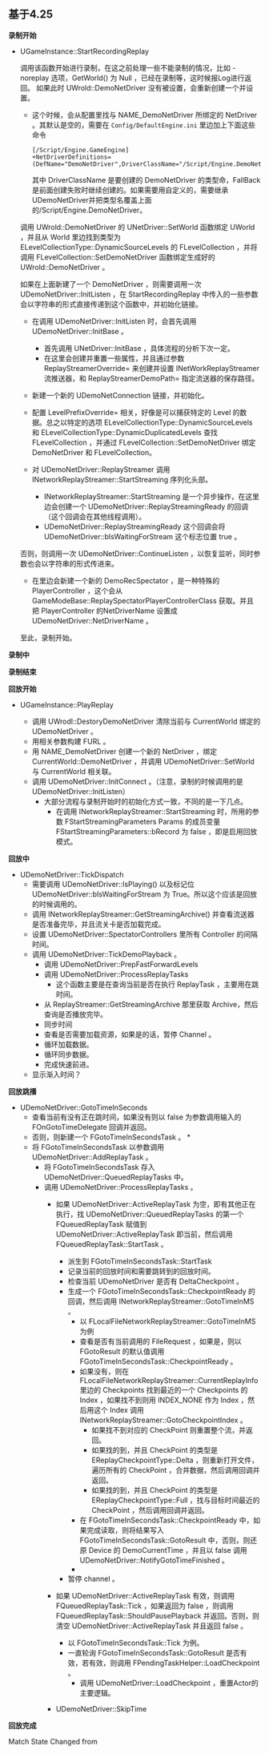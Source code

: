 基于4.25
---

**录制开始**


* UGameInstance::StartRecordingReplay

    调用该函数开始进行录制，在这之前处理一些不能录制的情况，比如 -noreplay 选项，GetWorld() 为 Null ，已经在录制等，这时候报Log进行返回。
    如果此时 UWrold::DemoNetDriver 没有被设置，会重新创建一个并设置。
       
    * 这个时候，会从配置里找与 NAME_DemoNetDriver 所绑定的 NetDriver 。其默认是空的，需要在 `Config/DefaultEngine.ini` 里边加上下面这些命令
    
        ```
        [/Script/Engine.GameEngine] 
        +NetDriverDefinitions=(DefName="DemoNetDriver",DriverClassName="/Script/Engine.DemoNetDriver",DriverClassNameFallback="/Script/Engine.DemoNetDriver")
        ```

        其中 DriverClassName 是要创建的 DemoNetDriver 的类型命，FallBack 是前面创建失败时继续创建的。如果需要用自定义的，需要继承UDemoNetDriver并把类型名覆盖上面的/Script/Engine.DemoNetDriver。

    调用 UWrold::DemoNetDriver 的 UNetDriver::SetWorld 函数绑定 UWorld ，并且从 World 里边找到类型为 ELevelCollectionType::DynamicSourceLevels 的 FLevelCollection ，并将调用 FLevelCollection::SetDemoNetDriver 函数绑定生成好的 UWrold::DemoNetDriver 。

    如果在上面新建了一个 DemoNetDriver ，则需要调用一次 UDemoNetDriver::InitListen ，在 StartRecordingReplay 中传入的一些参数会以字符串的形式直接传递到这个函数中，并初始化链接。

    * 在调用 UDemoNetDriver::InitListen 时，会首先调用 UDemoNetDriver::InitBase 。
      
      * 首先调用 UNetDriver::InitBase ，具体流程的分析下次一定。
      * 在这里会创建并重置一些属性，并且通过参数 ReplayStreamerOverride= 来创建并设置 INetWorkReplayStreamer 流推送器，和 ReplayStreamerDemoPath= 指定流送器的保存路径。

    * 新建一个新的 UDemoNetConnection 链接，并初始化。
    * 配置 LevelPrefixOverride= 相关，好像是可以捕获特定的 Level 的数据。总之以特定的选项 ELevelCollectionType::DynamicSourceLevels 和 ELevelCollectionType::DynamicDuplicatedLevels 查找 FLevelCollection ，并通过 FLevelCollection::SetDemoNetDriver 绑定 DemoNetDriver 和 FLevelCollection。
    * 对 UDemoNetDriver::ReplayStreamer 调用 INetworkReplayStreamer::StartStreaming 序列化头部。
      * INetworkReplayStreamer::StartStreaming 是一个异步操作，在这里边会创建一个 UDemoNetDriver::ReplayStreamingReady 的回调（这个回调会在其他线程调用）。
      * UDemoNetDriver::ReplayStreamingReady 这个回调会将 UDemoNetDriver::bIsWaitingForStream 这个标志位置 true 。

    否则，则调用一次 UDemoNetDriver::ContinueListen ，以恢复监听，同时参数也会以字符串的形式传进来。

    * 在里边会新建一个新的 DemoRecSpectator ，是一种特殊的 PlayerController ，这个会从 GameModeBase::ReplaySpectatorPlayerControllerClass 获取。并且把 PlayerController 的NetDriverName 设置成 UDemoNetDriver::NetDriverName 。
    
    至此，录制开始。

**录制中**

  

**录制结束**

**回放开始**

* UGameInstance::PlayReplay

  * 调用 UWrodl::DestoryDemoNetDriver 清除当前与 CurrentWorld 绑定的 UDemoNetDriver 。
  * 用相关参数构建 FURL 。
  * 用 NAME_DemoNetDriver 创建一个新的 NetDriver ，绑定 CurrentWorld::DemoNetDriver ，并调用 UDemoNetDriver::SetWorld 与 CurrentWorld 相关联。
  * 调用 UDemoNetDriver::InitConnect 。（注意，录制的时候调用的是 UDemoNetDriver::InitListen）
    * 大部分流程与录制开始时的初始化方式一致，不同的是一下几点。
      * 在调用 INetworkReplayStreamer::StartStreaming 时，所用的参数 FStartStreamingParameters Params 的成员变量 FStartStreamingParameters::bRecord 为 false ，即是启用回放模式。

**回放中**

* UDemoNetDriver::TickDispatch 
  * 需要调用 UDemoNetDriver::IsPlaying() 以及标记位 UDemoNetDriver::bIsWaitingForStream 为 True。所以这个应该是回放的时候调用的。
  * 调用 INetworkReplayStreamer::GetStreamingArchive() 并查看流送器是否准备完毕，并且流关卡是否加载完成。
  * 设置 UDemoNetDriver::SpectatorControllers 里所有 Controller 的间隔时间。
  * 调用 UDemoNetDriver::TickDemoPlayback 。
    * 调用 UDemoNetDriver::PrepFastForwardLevels 
    * 调用 UDemoNetDriver::ProcessReplayTasks 
      * 这个函数主要是在查询当前是否在执行 ReplayTask ，主要用在跳时间。
    * 从 ReplayStreamer::GetStreamingArchive 那里获取 Archive，然后查询是否播放完毕。
    * 同步时间
    * 查看是否需要加载资源，如果是的话，暂停 Channel 。
    * 循环加载数据。
    * 循环同步数据。
    * 完成快速前进。
  * 显示渐入时间？

**回放跳播**

* UDemoNetDriver::GotoTimeInSeconds
  * 查看当前有没有正在跳时间，如果没有则以 false 为参数调用输入的 FOnGotoTimeDelegate 回调并返回。
  * 否则，则新建一个 FGotoTimeInSecondsTask 。
    * 
  * 将 FGotoTimeInSecondsTask 以参数调用 UDemoNetDriver::AddReplayTask 。
    * 将 FGotoTimeInSecondsTask 存入 UDemoNetDriver::QueuedReplayTasks 中。
    * 调用 UDemoNetDriver::ProcessReplayTasks 。
      * 如果 UDemoNetDriver::ActiveReplayTask 为空，即有其他正在执行，找 UDemoNetDriver::QueuedReplayTasks 的第一个 FQueuedReplayTask 赋值到 UDemoNetDriver::ActiveReplayTask 即当前，然后调用 FQueuedReplayTask::StartTask 。
        * 派生到 FGotoTimeInSecondsTask::StartTask 
        * 记录当前的回放时间和需要跳转到的回放时间。
        * 检查当前 UDemoNetDriver 是否有 DeltaCheckpoint 。
        * 生成一个 FGotoTimeInSecondsTask::CheckpointReady 的回调，然后调用 INetworkReplayStreamer::GotoTimeInMS 。
          * 以 FLocalFileNetworkReplayStreamer::GotoTimeInMS 为例 
          * 查看是否有当前调用的 FileRequest ，如果是，则以 FGotoResult 的默认值调用 FGotoTimeInSecondsTask::CheckpointReady 。
          * 如果没有，则在 FLocalFileNetworkReplayStreamer::CurrentReplayInfo 里边的 Checkpoints 找到最近的一个 Checkpoints 的 Index ，如果找不到则用 INDEX_NONE 作为 Index ，然后用这个 Index 调用 INetworkReplayStreamer::GotoCheckpointIndex 。
            * 如果找不到对应的 CheckPoint 则重置整个流，并返回。
            * 如果找的到，并且 CheckPoint 的类型是 EReplayCheckpointType::Delta ，则重新打开文件，遍历所有的 CheckPoint ，合并数据，然后调用回调并返回。
            * 如果找的到，并且 CheckPoint 的类型是 EReplayCheckpointType::Full ，找与目标时间最近的CheckPoint ，然后调用回调并返回。
          * 在 FGotoTimeInSecondsTask::CheckpointReady 中，如果完成读取，则将结果写入 FGotoTimeInSecondsTask::GotoResult 中，否则，则还原 Device 的 DemoCurrentTime ，并且以 false 调用 UDemoNetDriver::NotifyGotoTimeFinished 。
          * 
        * 暂停 channel 。
      * 如果 UDemoNetDriver::ActiveReplayTask 有效，则调用 FQueuedReplayTask::Tick ，如果返回为 false ，则调用 FQueuedReplayTask::ShouldPausePlayback 并返回。否则，则清空 UDemoNetDriver::ActiveReplayTask 并且返回 false 。
        * 以 FGotoTimeInSecondsTask::Tick 为例。
        * 一直轮询 FGotoTimeInSecondsTask::GotoResult 是否有效，若有效，则调用 FPendingTaskHelper::LoadCheckpoint 。
          * 调用 UDemoNetDriver::LoadCheckpoint ，重置Actor的主要逻辑。

      * UDemoNetDriver::SkipTime

**回放完成**


Match State Changed from